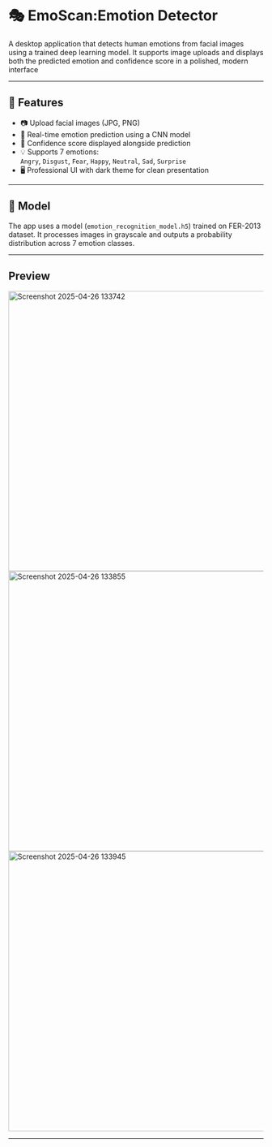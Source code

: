 # 🎭 EmoScan:Emotion Detector

A desktop application that detects human emotions from facial images using a trained deep learning model. It supports image uploads and displays both the predicted emotion and confidence score in a polished, modern interface 

---

## 🚀 Features

- 📷 Upload facial images (JPG, PNG)
- 🤖 Real-time emotion prediction using a CNN model
- 🎯 Confidence score displayed alongside prediction
- 💡 Supports 7 emotions:  
  `Angry`, `Disgust`, `Fear`, `Happy`, `Neutral`, `Sad`, `Surprise`
- 🖥️ Professional UI with dark theme for clean presentation

---

## 🧠 Model

The app uses a model (`emotion_recognition_model.h5`) trained on FER-2013 dataset. It processes images in grayscale and outputs a probability distribution across 7 emotion classes.

---
## Preview

<img width="552" alt="Screenshot 2025-04-26 133742" src="https://github.com/user-attachments/assets/c582e3d1-92a4-4506-8d4a-74f7e5ada615" />
<img width="552" alt="Screenshot 2025-04-26 133855" src="https://github.com/user-attachments/assets/9754c8d0-f3d1-4e51-afcf-d82ddebf349e" />
<img width="552" alt="Screenshot 2025-04-26 133945" src="https://github.com/user-attachments/assets/7b50154e-ebb7-49fc-a269-d030eab98429" />




---





